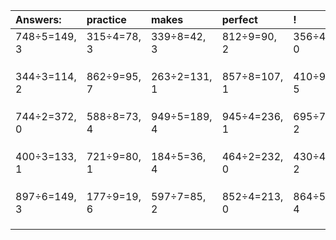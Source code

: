 | Answers: | practice | makes | perfect | ! |
| :--- | :--- | :--- | :--- | :--- |
| 748÷5=149, 3 | 315÷4=78, 3 | 339÷8=42, 3 | 812÷9=90, 2 | 356÷4=89, 0 | 
|   |   |   |   |   | 
|   |   |   |   |   | 
|   |   |   |   |   | 
| 344÷3=114, 2 | 862÷9=95, 7 | 263÷2=131, 1 | 857÷8=107, 1 | 410÷9=45, 5 | 
|   |   |   |   |   | 
|   |   |   |   |   | 
|   |   |   |   |   | 
| 744÷2=372, 0 | 588÷8=73, 4 | 949÷5=189, 4 | 945÷4=236, 1 | 695÷7=99, 2 | 
|   |   |   |   |   | 
|   |   |   |   |   | 
|   |   |   |   |   | 
| 400÷3=133, 1 | 721÷9=80, 1 | 184÷5=36, 4 | 464÷2=232, 0 | 430÷4=107, 2 | 
|   |   |   |   |   | 
|   |   |   |   |   | 
|   |   |   |   |   | 
| 897÷6=149, 3 | 177÷9=19, 6 | 597÷7=85, 2 | 852÷4=213, 0 | 864÷5=172, 4 | 
|   |   |   |   |   | 
|   |   |   |   |   | 
|   |   |   |   |   | 
